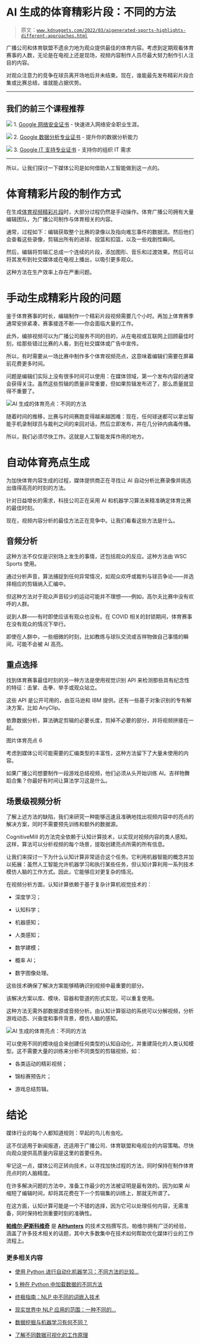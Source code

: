# AI 生成的体育精彩片段：不同的方法

> 原文：[`www.kdnuggets.com/2022/03/aigenerated-sports-highlights-different-approaches.html`](https://www.kdnuggets.com/2022/03/aigenerated-sports-highlights-different-approaches.html)

广播公司和体育联盟不遗余力地为观众提供最佳的体育内容。考虑到定期观看体育赛事的人数，无论是在电视上还是现场，视频内容制作人员尽最大努力制作引人注目的内容。

对观众注意力的竞争在球员离开场地后并未结束。现在，谁能最先发布精彩片段合集或比赛总结，谁就能占据优势。

* * *

## 我们的前三个课程推荐

![](img/0244c01ba9267c002ef39d4907e0b8fb.png) 1\. [Google 网络安全证书](https://www.kdnuggets.com/google-cybersecurity) - 快速进入网络安全职业生涯。

![](img/e225c49c3c91745821c8c0368bf04711.png) 2\. [Google 数据分析专业证书](https://www.kdnuggets.com/google-data-analytics) - 提升你的数据分析能力

![](img/0244c01ba9267c002ef39d4907e0b8fb.png) 3\. [Google IT 支持专业证书](https://www.kdnuggets.com/google-itsupport) - 支持你的组织 IT 需求

* * *

所以，让我们探讨一下媒体公司是如何借助人工智能做到这一点的。

# **体育精彩片段的制作方式**

在生成[体育视频精彩片段](https://cognitivemill.com/resources/blog/football-and-basketball-highlights-generation/)时，大部分过程仍然是手动操作。体育广播公司拥有大量编辑团队，为广播公司制作与体育相关的内容。

通常，过程如下：编辑获取整个比赛的录像以及指向难忘事件的数据流。然后他们会查看这些录像，剪辑出所有的进球、投篮和扣篮，以及一些戏剧性瞬间。

然后，编辑将剪辑汇总成一个连续的片段，添加图形、音乐和过渡效果。然后可以将其发布到社交媒体或在电视上播出，以吸引更多观众。

这种方法在生产效率上存在严重问题。

# **手动生成精彩片段的问题**

鉴于体育赛事的时长，编辑制作一个精彩片段视频需要几个小时。再加上体育赛季通常安排紧凑，赛事接连不断——你会面临大量的工作。

此外，编排视频可以为广播公司服务不同的目的，从在电视或互联网上回顾最佳时刻，给那些错过比赛的人看，到在社交媒体或广告中宣传。

所以，有时需要从一场比赛中制作多个体育视频亮点，这意味着编辑们需要在屏幕前花费更多时间。

问题是编辑们实际上没有很多时间可以使用：在媒体领域，第一个发布内容的通常会获得关注。虽然这些剪辑的质量非常重要，但如果剪辑发布迟了，那么质量就显得不重要了。

![AI 生成的体育亮点：不同的方法](img/39f18193d00f58580320a6b309d0f15e.png)

随着时间的推移，比赛与时间赛跑变得越来越困难：现在，任何球迷都可以拿出智能手机录制球员与裁判之间的来回对话，然后立即发布，并在几分钟内病毒传播。

所以，我们必须尽快工作。这就是人工智能发挥作用的地方。

# **自动体育亮点生成**

为加快体育内容生成的过程，媒体提供商正在寻找让 AI 自动分析比赛录像并挑选出值得高亮的时刻的方法。

针对日益增长的需求，科技公司正在采用 AI 和机器学习算法来精准确定体育比赛的最佳时刻。

现在，视频内容分析的最佳方法正在竞争中。让我们看看这些方法是什么。

## **音频分析**

这种方法不仅仅是识别场上发生的事情，还包括观众的反应。这种方法由 WSC Sports 使用。

通过分析声音，算法捕捉到任何异常情况，如观众欢呼或裁判与球员争论——并选择相应的剪辑纳入汇编中。

但这种方法对于观众声音较少的运动可能并不理想——例如，高尔夫比赛中没有欢呼的人群。

说到人群——有时即使应该有观众也没有。在 COVID 相关的封锁期间，体育赛事在没有观众的情况下举行。

即使在人群中，一些细微的时刻，比如教练与球队交流或吉祥物做自己事情的瞬间，可能不会被 AI 高亮。

## **重点选择**

找到体育赛事最佳时刻的另一种方法是使用视觉识别 API 来检测那些具有纪念性的特征：击掌、击拳、举手或观众站立。

这些 API 是公开可用的，由亚马逊和 IBM 提供。还有一些基于对象识别的专有解决方案，比如 AnyClip。

依靠数据分析，算法确定剪辑的必要长度，剪掉不必要的部分，并将视频拼接在一起。

图片体育亮点 6

考虑到媒体公司可能需要的汇编类型的丰富性，这种方法留下了大量未使用的内容。

如果广播公司想要制作一段游戏总结视频，他们必须从头开始训练 AI。吉祥物舞蹈合集？你最好有时间让算法学习这是什么。

## **场景级视频分析**

了解上述方法的缺陷，我们来研究一种能够迅速且准确地找出视频内容中的亮点的解决方案，同时不需要预先训练和额外的数据源。

CognitiveMill 的方法完全依赖于认知计算技术，以实现对视频内容的类人感知。这样，算法可以分析视频的每个场景，提取创建亮点所需的所有信息。

让我们来探讨一下为什么认知计算非常适合这个任务。它利用机器智能的概念并加以拓展：虽然人工智能允许机器学习和执行某些任务，但认知计算利用一系列技术模仿人脑的工作方式。因此，它能够应对更复杂的情况。

在视频分析方面，认知计算依赖于基于复杂计算机视觉技术的：

+   深度学习；

+   认知科学；

+   机器感知；

+   人类感知；

+   数学建模；

+   概率 AI；

+   数字图像处理。

这些技术确保了解决方案能够精确识别视频中最重要的部分。

该解决方案以库、模块、容器和管道的形式实现，可以重复使用。

这种方法无需外部数据源或音频分析。由认知计算驱动的系统可以分解视频，分析游戏动态、兴奋度和事件背景，模仿人脑的感知。

![AI 生成的体育亮点：不同的方法](img/13c435e77d09518abec009d928011b23.png)

可以使用不同的模块组合来创建任何类型的认知自动化，并重建简化的人类认知模型。这不需要大量的训练来分析不同类型的剪辑视频，如：

+   各类运动的精彩视频；

+   锦标赛预告片；

+   游戏总结剪辑。

# **结论**

媒体行业的每个人都知道规则：早起的鸟儿有虫吃。

这不仅适用于新闻报道，还适用于广播公司、体育联盟和电视台的内容策略。尽快向观众提供高质量内容是这里的首要任务。

牢记这一点，媒体公司正转向技术，以寻找加快过程的方法，同时保持在制作体育亮点时的人脑精度。

在许多解决问题的方法中，准备工作最少的方法被证明是最有效的。因为如果 AI 缩短了编辑时间，却将其花费在下一个剪辑集的训练上，那就无所谓了。

在这方面，认知计算可能是一个不错的选择，因为它可以处理任何内容，无需准备，同时保持检测重要时刻的准确性。

**[帕维尔·萨斯科维奇](https://www.linkedin.com/in/pavel-saskovec-b9a575150/)** 是 **[AIHunters](https://aihunters.com/)** 的技术文档撰写员。帕维尔拥有广泛的经验，涵盖了许多技术相关的话题，其中大多数集中在技术如何帮助优化媒体行业的工作流程上。

### 更多相关内容

+   [使用 Python 进行自动化机器学习：不同方法的比较…](https://www.kdnuggets.com/2023/03/automated-machine-learning-python-comparison-different-approaches.html)

+   [5 种在 Python 中加载数据的不同方法](https://www.kdnuggets.com/2020/08/5-different-ways-load-data-python.html)

+   [终极指南：NLP 中不同的词嵌入技术](https://www.kdnuggets.com/2021/11/guide-word-embedding-techniques-nlp.html)

+   [现实世界中 NLP 应用的范围：一种不同的…](https://www.kdnuggets.com/2022/03/different-solution-problem-range-nlp-applications-real-world.html)

+   [数据挖掘与机器学习有何不同？](https://www.kdnuggets.com/2022/06/data-mining-different-machine-learning.html)

+   [了解不同数据可视化的工作原理](https://www.kdnuggets.com/2022/09/datacamp-learn-different-data-visualizations-work.html)
